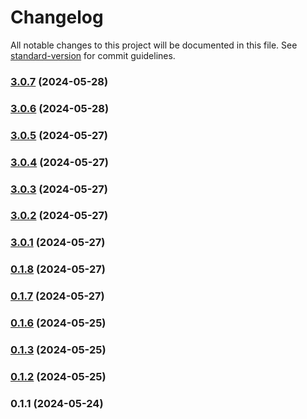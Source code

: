 # Changelog

All notable changes to this project will be documented in this file. See [standard-version](https://github.com/conventional-changelog/standard-version) for commit guidelines.

### [3.0.7](https://github.com/Turing-Alice/44GUM-app/compare/3.0.6...3.0.7) (2024-05-28)

### [3.0.6](https://github.com/Turing-Alice/44GUM-app/compare/3.0.5...3.0.6) (2024-05-28)

### [3.0.5](https://github.com/Turing-Alice/44GUM-app/compare/3.0.4...3.0.5) (2024-05-27)

### [3.0.4](https://github.com/Turing-Alice/44GUM-app/compare/3.0.3...3.0.4) (2024-05-27)

### [3.0.3](https://github.com/Turing-Alice/44GUM-app/compare/3.0.2...3.0.3) (2024-05-27)

### [3.0.2](https://github.com/Turing-Alice/44GUM-app/compare/3.0.1...3.0.2) (2024-05-27)

### [3.0.1](https://github.com/Turing-Alice/44GUM-app/compare/0.1.8...3.0.1) (2024-05-27)

### [0.1.8](https://github.com/Turing-Alice/44GUM-app/compare/0.1.7...0.1.8) (2024-05-27)

### [0.1.7](https://github.com/Turing-Alice/44GUM-app/compare/0.1.6...0.1.7) (2024-05-27)

### [0.1.6](https://github.com/Turing-Alice/44GUM-app/compare/0.1.3...0.1.6) (2024-05-25)

### [0.1.3](https://github.com/Turing-Alice/44GUM-app/compare/0.1.2...0.1.3) (2024-05-25)

### [0.1.2](https://github.com/Turing-Alice/44GUM-app/compare/0.1.1...0.1.2) (2024-05-25)

### 0.1.1 (2024-05-24)

